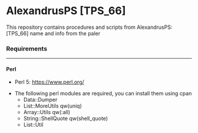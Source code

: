 # AlexandrusPS [TPS_66] 


This repository contains procedures and scripts  from AlexandrusPS:
[TPS_66] name and info from the paler

### Requirements
-------------
#### Perl
+ Perl 5: https://www.perl.org/
* The following perl modules  are required, you can install them using cpan
    + Data::Dumper
    + List::MoreUtils qw(uniq)
    + Array::Utils qw(:all)
    + String::ShellQuote qw(shell_quote)
    + List::Util
    
    
    




